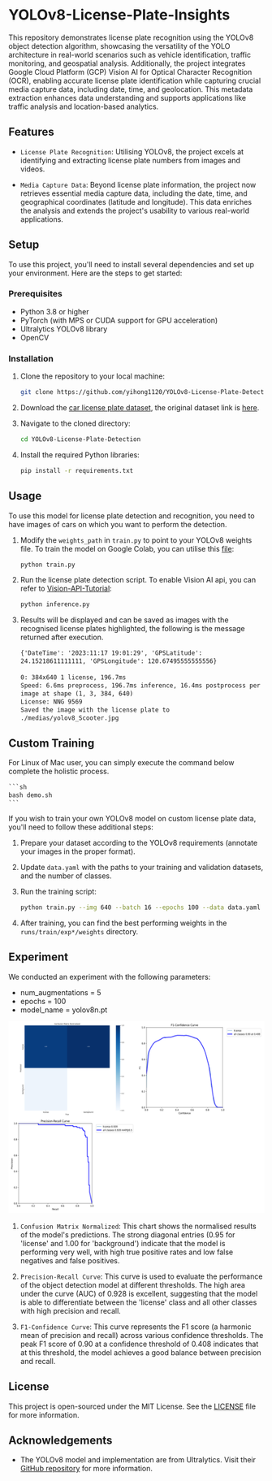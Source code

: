 # YOLOv8-License-Plate-Insights

This repository demonstrates license plate recognition using the YOLOv8 object detection algorithm, showcasing the versatility of the YOLO architecture in real-world scenarios such as vehicle identification, traffic monitoring, and geospatial analysis. Additionally, the project integrates Google Cloud Platform (GCP) Vision AI for Optical Character Recognition (OCR), enabling accurate license plate identification while capturing crucial media capture data, including date, time, and geolocation. This metadata extraction enhances data understanding and supports applications like traffic analysis and location-based analytics.

## Features

* `License Plate Recognition`: Utilising YOLOv8, the project excels at identifying and extracting license plate numbers from images and videos.

* `Media Capture Data`: Beyond license plate information, the project now retrieves essential media capture data, including the date, time, and geographical coordinates (latitude and longitude). This data enriches the analysis and extends the project's usability to various real-world applications.

## Setup

To use this project, you'll need to install several dependencies and set up your environment. Here are the steps to get started:

### Prerequisites

- Python 3.8 or higher
- PyTorch (with MPS or CUDA support for GPU acceleration)
- Ultralytics YOLOv8 library
- OpenCV

### Installation

1. Clone the repository to your local machine:

    ```sh
    git clone https://github.com/yihong1120/YOLOv8-License-Plate-Detection.git
    ```

2. Download the [car license plate dataset](https://1drv.ms/u/s!AiltJg0lR4P-ylzt6zyr3s3tEpij?e=r5E9ja), the  original dataset link is [here](https://www.kaggle.com/datasets/andrewmvd/car-plate-detection?resource=download).

3. Navigate to the cloned directory:

    ```sh
    cd YOLOv8-License-Plate-Detection
    ```

4. Install the required Python libraries:

    ```sh
    pip install -r requirements.txt
    ```

## Usage

To use this model for license plate detection and recognition, you need to have images of cars on which you want to perform the detection.

1. Modify the `weights_path` in `train.py` to point to your YOLOv8 weights file.  To train the model on Google Colab, you can utilise this [file](License_Plate_Detection.ipynb):

    ```python
    python train.py
    ```

2. Run the license plate detection script.  To enable Vision AI api, you can refer to [Vision-API-Tutorial](manual/Vision-API-Tutorial.md):

    ```sh
    python inference.py
    ```

3. Results will be displayed and can be saved as images with the recognised license plates highlighted, the following is the message returned after execution.
    ```
    {'DateTime': '2023:11:17 19:01:29', 'GPSLatitude': 24.15218611111111, 'GPSLongitude': 120.67495555555556}

    0: 384x640 1 license, 196.7ms
    Speed: 6.6ms preprocess, 196.7ms inference, 16.4ms postprocess per image at shape (1, 3, 384, 640)
    License: NNG 9569
    Saved the image with the license plate to ./medias/yolov8_Scooter.jpg
    ```

## Custom Training

For Linux of Mac user, you can simply execute the command below complete the holistic process.

    ```sh
    bash demo.sh
    ```

If you wish to train your own YOLOv8 model on custom license plate data, you'll need to follow these additional steps:

1. Prepare your dataset according to the YOLOv8 requirements (annotate your images in the proper format).
2. Update `data.yaml` with the paths to your training and validation datasets, and the number of classes.
3. Run the training script:

    ```sh
    python train.py --img 640 --batch 16 --epochs 100 --data data.yaml --weights yolov8n.pt
    ```

4. After training, you can find the best performing weights in the `runs/train/exp*/weights` directory.

## Experiment

We conducted an experiment with the following parameters:
- num_augmentations = 5
- epochs = 100
- model_name = yolov8n.pt

![train_output](./medias/train_output.png)

1. `Confusion Matrix Normalized`: This chart shows the normalised results of the model's predictions. The strong diagonal entries (0.95 for 'license' and 1.00 for 'background') indicate that the model is performing very well, with high true positive rates and low false negatives and false positives.

2. `Precision-Recall Curve`: This curve is used to evaluate the performance of the object detection model at different thresholds. The high area under the curve (AUC) of 0.928 is excellent, suggesting that the model is able to differentiate between the 'license' class and all other classes with high precision and recall.

3. `F1-Confidence Curve`: This curve represents the F1 score (a harmonic mean of precision and recall) across various confidence thresholds. The peak F1 score of 0.90 at a confidence threshold of 0.408 indicates that at this threshold, the model achieves a good balance between precision and recall.

## License

This project is open-sourced under the MIT License. See the [LICENSE](./LICENSE) file for more information.

## Acknowledgements

- The YOLOv8 model and implementation are from Ultralytics. Visit their [GitHub repository](https://github.com/ultralytics/ultralytics) for more information.